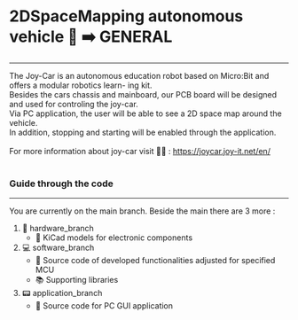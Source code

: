 # 2DSpaceMapping autonomous vehicle 🚗 ➡️ GENERAL
--------------------------

The Joy-Car is an autonomous education robot based on Micro:Bit and offers a modular robotics learn- ing kit. <br />
Besides the cars chassis and mainboard, our PCB board will be designed and used for controling the joy-car. <br />
Via PC application, the user will be able to see a 2D space map around the vehicle. <br />
In addition, stopping and starting will be enabled through the application. <br />
 <br />
For more information about joy-car visit 🏃‍♀️ : https://joycar.joy-it.net/en/
 <br />
 <br />
###  Guide through the code
--------------
You are currently on the main branch. Beside the main there are 3 more :

 1. 🔧 hardware_branch  
     - 📁 KiCad models for electronic components
 2. 💻 software_branch
     - 📃 Source code of developed functionalities  adjusted for specified MCU
     - 📚 Supporting libraries
 4. 📟 application_branch
     - 📃 Source code for PC GUI application
